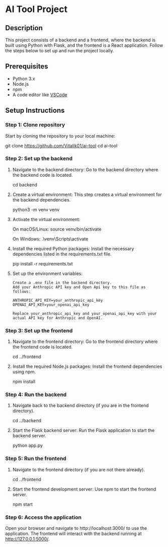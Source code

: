 # AI Tool Project

## Description

This project consists of a backend and a frontend, where the backend is built using Python with Flask, and the frontend is a React application. Follow the steps below to set up and run the project locally.

## Prerequisites

- Python 3.x
- Node.js
- npm
- A code editor like [VSCode](https://code.visualstudio.com/)

## Setup Instructions

### Step 1: Clone repository

Start by cloning the repository to your local machine:

git clone https://github.com/Vitalik01/ai-tool
cd ai-tool

### Step 2: Set up the backend

1.  Navigate to the backend directory: Go to the backend directory where the backend code is located.

    cd backend

2.  Create a virtual environment: This step creates a virtual environment for the backend dependencies.

    python3 -m venv venv

3.  Activate the virtual environment:

    On macOS/Linux:
    source venv/bin/activate

    On Windows:
    .\venv\Scripts\activate

4.  Install the required Python packages: Install the necessary dependencies listed in the requirements.txt file.

    pip install -r requirements.txt

5.  Set up the environment variables:

        Create a .env file in the backend directory.
        Add your Anthropic API key and Open Api key to this file as follows:

        ANTHROPIC_API_KEY=your_anthropic_api_key
        OPENAI_API_KEY=your_openai_api_key

        Replace your_anthropic_api_key and your_openai_api_key with your actual API key for Anthropic and OpenAI.

### Step 3: Set up the frontend

1. Navigate to the frontend directory: Go to the frontend directory where the frontend code is located.

   cd ../frontend

2. Install the required Node.js packages: Install the frontend dependencies using npm.

   npm install

### Step 4: Run the backend

1. Navigate back to the backend directory (if you are in the frontend directory).

   cd ../backend

2. Start the Flask backend server: Run the Flask application to start the backend server.

   python app.py

### Step 5: Run the frontend

1. Navigate to the frontend directory (if you are not there already).

   cd ../frontend

2. Start the frontend development server: Use npm to start the frontend server.

   npm start

### Step 6: Access the application

Open your browser and navigate to http://localhost:3000/ to use the application.
The frontend will interact with the backend running at http://127.0.0.1:5000/.
